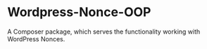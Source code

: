 # Wordpress-Nonce-OOP
A Composer package, which serves the functionality working with WordPress Nonces.
